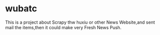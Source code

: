 # wubatc
This is a project about Scrapy thw huxiu or other News Website,and sent mail the items,then it could make very Fresh News Push.

